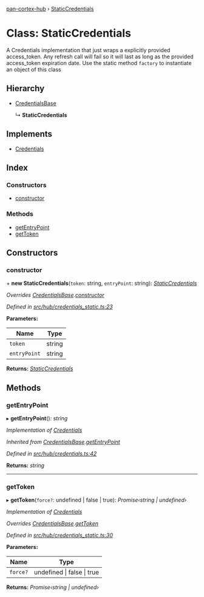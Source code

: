 [pan-cortex-hub](../README.md) › [StaticCredentials](staticcredentials.md)

# Class: StaticCredentials

A Credentials implementation that just wraps a explicitly provided
access_token. Any refresh call will fail so it will last as long as the
provided access_token expiration date. Use the static method `factory` to
instantiate an object of this class

## Hierarchy

* [CredentialsBase](credentialsbase.md)

  ↳ **StaticCredentials**

## Implements

* [Credentials](../interfaces/credentials.md)

## Index

### Constructors

* [constructor](staticcredentials.md#constructor)

### Methods

* [getEntryPoint](staticcredentials.md#getentrypoint)
* [getToken](staticcredentials.md#gettoken)

## Constructors

###  constructor

\+ **new StaticCredentials**(`token`: string, `entryPoint`: string): *[StaticCredentials](staticcredentials.md)*

*Overrides [CredentialsBase](credentialsbase.md).[constructor](credentialsbase.md#protected-constructor)*

*Defined in [src/hub/credentials_static.ts:23](https://github.com/xhoms/pan-cortex-hub-nodejs/blob/8b95863/src/hub/credentials_static.ts#L23)*

**Parameters:**

Name | Type |
------ | ------ |
`token` | string |
`entryPoint` | string |

**Returns:** *[StaticCredentials](staticcredentials.md)*

## Methods

###  getEntryPoint

▸ **getEntryPoint**(): *string*

*Implementation of [Credentials](../interfaces/credentials.md)*

*Inherited from [CredentialsBase](credentialsbase.md).[getEntryPoint](credentialsbase.md#getentrypoint)*

*Defined in [src/hub/credentials.ts:42](https://github.com/xhoms/pan-cortex-hub-nodejs/blob/8b95863/src/hub/credentials.ts#L42)*

**Returns:** *string*

___

###  getToken

▸ **getToken**(`force?`: undefined | false | true): *Promise‹string | undefined›*

*Implementation of [Credentials](../interfaces/credentials.md)*

*Overrides [CredentialsBase](credentialsbase.md).[getToken](credentialsbase.md#abstract-gettoken)*

*Defined in [src/hub/credentials_static.ts:30](https://github.com/xhoms/pan-cortex-hub-nodejs/blob/8b95863/src/hub/credentials_static.ts#L30)*

**Parameters:**

Name | Type |
------ | ------ |
`force?` | undefined &#124; false &#124; true |

**Returns:** *Promise‹string | undefined›*
